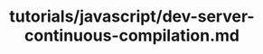 ---
title: tutorials/javascript/dev-server-continuous-compilation.md
showAuthorInfo: false
redirect_path: https://kotlinlang.org/docs/dev-server-continuous-compilation.html
---